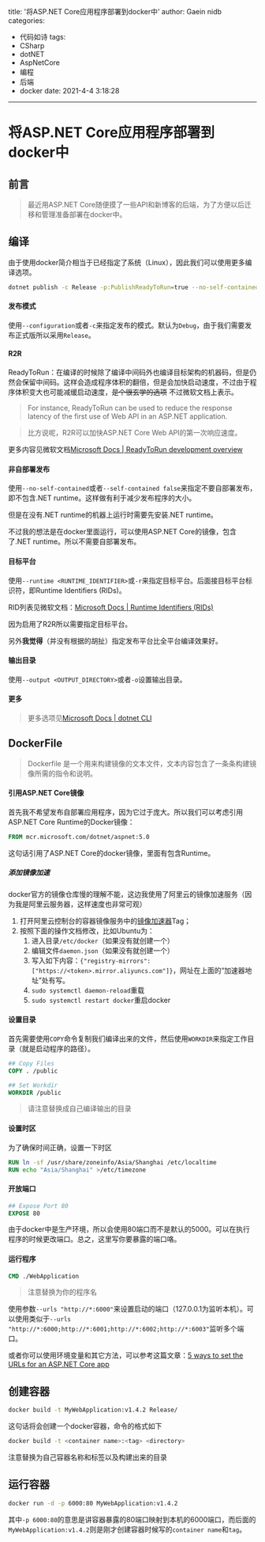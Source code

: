 title: '将ASP.NET Core应用程序部署到docker中'
author: Gaein nidb
categories:
  - 代码如诗
tags:
  - CSharp
  - dotNET
  - AspNetCore
  - 编程
  - 后端
  - docker
date: 2021-4-4 3:18:28

---

# 将ASP.NET Core应用程序部署到docker中

## 前言

> 最近用ASP.NET Core随便摸了一些API和新博客的后端，为了方便以后迁移和管理准备部署在docker中。

## 编译

由于使用docker简介相当于已经指定了系统（Linux），因此我们可以使用更多编译选项。

```bash
dotnet publish -c Release -p:PublishReadyToRun=true --no-self-contained -r ubuntu.20.04-x64 -o ./Release
```

#### 发布模式

使用`--configuration`或者`-c`来指定发布的模式。默认为`Debug`，由于我们需要发布正式版所以采用`Release`。

#### R2R

ReadyToRun：在编译的时候除了编译中间码外也编译目标架构的机器码，但是仍然会保留中间码。这样会造成程序体积的翻倍，但是会加快启动速度，不过由于程序体积变大也可能减缓启动速度，~~是个很玄学的选项~~
不过微软文档上表示。

> For instance, ReadyToRun can be used to reduce the response latency of the first use of Web API in an ASP.NET application.

> 比方说呢，R2R可以加快ASP.NET Core Web API的第一次响应速度。

更多内容见微软文档[Microsoft Docs | ReadyToRun development overview](https://docs.microsoft.com/en-us/dotnet/core/deploying/ready-to-run)

#### 非自部署发布

使用`--no-self-contained`或者`--self-contained false`来指定不要自部署发布，即不包含.NET runtime。这样做有利于减少发布程序的大小。

但是在没有.NET runtime的机器上运行时需要先安装.NET runtime。

不过我的想法是在docker里面运行，可以使用ASP.NET Core的镜像，包含了.NET runtime。所以不需要自部署发布。

#### 目标平台

使用`--runtime <RUNTIME_IDENTIFIER>`或`-r`来指定目标平台。后面接目标平台标识符，即Runtime Identifiers (RIDs)。

RID列表见微软文档：[Microsoft Docs | Runtime Identifiers (RIDs)](https://docs.microsoft.com/en-us/dotnet/core/rid-catalog)

因为启用了R2R所以需要指定目标平台。

另外**我觉得**（并没有根据的胡扯）指定发布平台比全平台编译效果好。

#### 输出目录

使用`--output <OUTPUT_DIRECTORY>`或者`-o`设置输出目录。

#### 更多

> 更多选项见[Microsoft Docs | dotnet CLI](https://docs.microsoft.com/en-us/dotnet/core/tools/dotnet-publish)

## DockerFile

> Dockerfile 是一个用来构建镜像的文本文件，文本内容包含了一条条构建镜像所需的指令和说明。

#### 引用ASP.NET Core镜像

首先我不希望发布自部署应用程序，因为它过于庞大。所以我们可以考虑引用ASP.NET Core Runtime的Docker镜像：

```dockerfile
FROM mcr.microsoft.com/dotnet/aspnet:5.0
```
这句话引用了ASP.NET Core的docker镜像，里面有包含Runtime。

##### 添加镜像加速

docker官方的镜像仓库慢的理解不能，这边我使用了阿里云的镜像加速服务（因为我是阿里云服务器，这样速度也非常可观）

1. 打开阿里云控制台的容器镜像服务中的[镜像加速器](https://cr.console.aliyun.com/cn-beijing/instances/mirrors)Tag；
2. 按照下面的操作文档修改，比如Ubuntu为：
   1. 进入目录`/etc/docker`（如果没有就创建一个）
   2. 编辑文件`daemon.json`（如果没有就创建一个）
   3. 写入如下内容：`{"registry-mirrors": ["https://<token>.mirror.aliyuncs.com"]}`，网址在上面的“加速器地址”处有写。
   4. `sudo systemctl daemon-reload`重载
   5. `sudo systemctl restart docker`重启docker

#### 设置目录

首先需要使用`COPY`命令复制我们编译出来的文件，然后使用`WORKDIR`来指定工作目录（就是启动程序的路径）。

```dockerfile
## Copy Files
COPY . /public

## Set Workdir
WORKDIR /public
```
> 请注意替换成自己编译输出的目录

#### 设置时区

为了确保时间正确，设置一下时区

```dockerfile
RUN ln -sf /usr/share/zoneinfo/Asia/Shanghai /etc/localtime
RUN echo "Asia/Shanghai" >/etc/timezone
```

#### 开放端口

```dockerfile
## Expose Port 80
EXPOSE 80
```

由于docker中是生产环境，所以会使用80端口而不是默认的5000。可以在执行程序的时候更改端口。总之，这里写你要暴露的端口咯。

#### 运行程序

```dockerfile
CMD ./WebApplication
```

> 注意替换为你的程序名

使用参数`--urls "http://*:6000"`来设置启动的端口（127.0.0.1为监听本机）。可以使用类似于`--urls "http://*:6000;http://*:6001;http://*:6002;http://*:6003"`监听多个端口。

或者你可以使用环境变量和其它方法，可以参考这篇文章：[5 ways to set the URLs for an ASP.NET Core app](https://andrewlock.net/5-ways-to-set-the-urls-for-an-aspnetcore-app/)

## 创建容器

```bash
docker build -t MyWebApplication:v1.4.2 Release/
```

这句话将会创建一个docker容器，命令的格式如下

```bash
docker build -t <container name>:<tag> <directory>
```

注意替换为自己容器名称和标签以及构建出来的目录

## 运行容器

```bash
docker run -d -p 6000:80 MyWebApplication:v1.4.2
```

其中`-p 6000:80`的意思是讲容器暴露的80端口映射到本机的6000端口，而后面的`MyWebApplication:v1.4.2`则是刚才创建容器时候写的`container name`和`tag`。